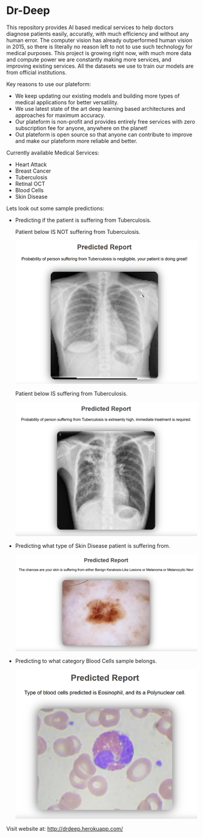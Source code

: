 # Dr-Deep
This repository provides AI based medical services to help doctors diagnose patients easily, accuratly, with much efficiency and without any human error. The computer vision has already outperformed human vision in 2015, so there is literally no reason left to not to use such technology for medical purposes. This project is growing right now, with much more data and compute power we are constantly making more services, and improving existing services. All the datasets we use to train our models are from official institutions.

Key reasons to use our plateform:

- We keep updating our existing models and building more types of medical applications for better versatility.
- We use latest state of the art deep learning based architectures and approaches for maximum accuracy.
- Our plateform is non-profit and provides entirely free services with zero subscription fee for anyone, anywhere on the planet!
- Out plateform is open source so that anyone can contribute to improve and make our plateform more reliable and better.

Currently available Medical Services:

- Heart Attack
- Breast Cancer
- Tuberculosis
- Retinal OCT
- Blood Cells
- Skin Disease

Lets look out some sample predictions:
- Predicting if the patient is suffering from Tuberculosis.
  
  Patient below IS NOT suffering from Tuberculosis.
  
  ![Alt text](samples/yes-tuberculosis.PNG?raw=true "Title")
  
  Patient below IS suffering from Tuberculosis.
  
  ![Alt text](samples/no-tuberculosis.PNG?raw=true "Title")
  
- Predicting what type of Skin Disease patient is suffering from.

  ![Alt text](samples/skin-disease-report.PNG?raw=true "Title")
  
- Predicting to what category Blood Cells sample belongs.

  ![Alt text](samples/bloodcell-report.PNG?raw=true "Title")


Visit website at: http://drdeep.herokuapp.com/

